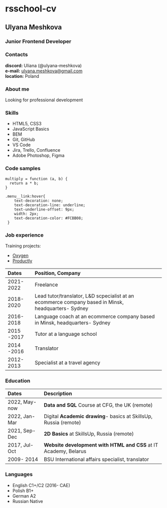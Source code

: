 # rsschool-cv
## Ulyana Meshkova
### Junior Frontend Developer
### Contacts
**discord:** Uliana (@ulyana-meshkova) <br>
**e-mail:** ulyana.meshkova@gmail.com <br>
**location:** Poland
### About me
Looking for professional development
### Skills
- HTML5, CSS3
- JavaScript Basics
- BEM
- Git, GitHub
- VS Code
- Jira, Trello, Confluence
- Adobe Photoshop, Figma

### Code samples
```
multiply = function (a, b) {
  return a * b;
}
```
```
.menu__link:hover{
    text-decoration: none;
    text-decoration-line: underline;
    text-underline-offset: 9px;
    width: 2px;
    text-decoration-color: #FCBB08;
 }
```
### Job experience

Training projects:
- [Oxygen](http://fe.it-academy.by/Sites/0039468/index.html)
- [Productly](http://fe.it-academy.by/Sites/0039198/index.html)

| Dates  | Position, Company |
| :---  | :---  |
| 2021- 2022 | Freelance |
| 2018- 2020 | Lead tutor/translator, L&D scpecialist at an ecommerce company based in Minsk, headquarters- Sydney |
| 2016- 2018 | Language coach at an ecommerce company based in Minsk, headquarters- Sydney |
| 2015 -2017 | Tutor at a language school |
| 2014 -2016 | Translator |
| 2012- 2013 | Specialist at a travel agency |


### Education
| Dates  | Description  |
| :---  | :---  |
| 2022, May- now | **Data and SQL** Course at CFG, the UK (remote) |
| 2022, Jan- Mar | Digital **Academic drawing**- basics at SkillsUp, Russia (remote) |
| 2021, Sep- Dec | **2D Basics** at SkillsUp, Russia (remote) |
| 2017, Jul- Oct | **Website development with HTML and CSS** at IT Academy, Belarus &emsp; |
| 2009- 2014     | BSU International affairs specialist, translator |

### Languages
- English C1+/C2 (2016- CAE)
- Polish B1+
- German A2
- Russian  Native
